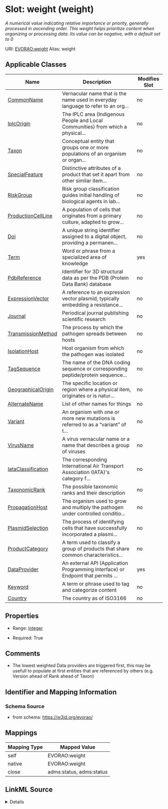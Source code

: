 

# Slot: weight (weight) 


_A numerical value indicating relative importance or priority, generally processed in ascending order. This weight helps prioritize content when organizing or processing data. Its value can be negative, with a default set to 0_





URI: [EVORAO:weight](https://w3id.org/evorao/weight)
Alias: weight

<!-- no inheritance hierarchy -->





## Applicable Classes

| Name | Description | Modifies Slot |
| --- | --- | --- |
| [CommonName](CommonName.md) | Vernacular name that is the name used in everyday language to refer to an org... |  no  |
| [IplcOrigin](IplcOrigin.md) | The IPLC area (Indigenous People and Local Communities) from which a physical... |  no  |
| [Taxon](Taxon.md) | Conceptual entity that groups one or more populations of an organism or organ... |  no  |
| [SpecialFeature](SpecialFeature.md) | Distinctive attributes of a product that set it apart from other similar item... |  no  |
| [RiskGroup](RiskGroup.md) | Risk group classification guides initial handling of biological agents in lab... |  no  |
| [ProductionCellLine](ProductionCellLine.md) | A population of cells that originates from a primary culture, adapted to grow... |  no  |
| [Doi](Doi.md) | A unique string identifier assigned to a digital object, providing a permanen... |  no  |
| [Term](Term.md) | Word or phrase from a specialized area of knowledge |  yes  |
| [PdbReference](PdbReference.md) | Identifier for 3D structural data as per the PDB (Protein Data Bank) database |  no  |
| [ExpressionVector](ExpressionVector.md) | A reference to an expression vector plasmid, typically embedding a resistance... |  no  |
| [Journal](Journal.md) | Periodical journal publishing scientific research |  no  |
| [TransmissionMethod](TransmissionMethod.md) | The process by which the pathogen spreads between hosts |  no  |
| [IsolationHost](IsolationHost.md) | Host organism from which the pathogen was isolated |  no  |
| [TagSequence](TagSequence.md) | The name of the DNA coding sequence or corresponding peptide/protein sequence... |  no  |
| [GeographicalOrigin](GeographicalOrigin.md) | The specific location or region where a physical item, originates or is natur... |  no  |
| [AlternateName](AlternateName.md) | List of other names for things |  no  |
| [Variant](Variant.md) | An organism with one or more new mutations is referred to as a “variant” of t... |  no  |
| [VirusName](VirusName.md) | A virus vernacular name or a name that describes a group of viruses |  no  |
| [IataClassification](IataClassification.md) | The corresponding International Air Transport Association (IATA)'s category f... |  no  |
| [TaxonomicRank](TaxonomicRank.md) | The possible taxonomic ranks and their description |  no  |
| [PropagationHost](PropagationHost.md) | The organism used to grow and multiply the pathogen under controlled conditio... |  no  |
| [PlasmidSelection](PlasmidSelection.md) | The process of identifying cells that have successfully incorporated a plasmi... |  no  |
| [ProductCategory](ProductCategory.md) | A term used to classify a group of products that share common characteristics... |  no  |
| [DataProvider](DataProvider.md) | An external API (Application Programming Interface) or Endpoint that permits ... |  yes  |
| [Keyword](Keyword.md) | A term or phrase used to tag and categorize content |  no  |
| [Country](Country.md) | The country as of ISO3166 |  no  |







## Properties

* Range: [Integer](Integer.md)

* Required: True





## Comments

* The lowest weighted Data providers are triggered first, this may be usefull to populate at first entities that are referenced by others (e.g. Version ahead of Rank ahead of Taxon)

## Identifier and Mapping Information







### Schema Source


* from schema: https://w3id.org/evorao/




## Mappings

| Mapping Type | Mapped Value |
| ---  | ---  |
| self | EVORAO:weight |
| native | EVORAO:weight |
| close | adms:status, adms:status |




## LinkML Source

<details>
```yaml
name: weight
description: A numerical value indicating relative importance or priority, generally
  processed in ascending order. This weight helps prioritize content when organizing
  or processing data. Its value can be negative, with a default set to 0
title: weight
comments:
- The lowest weighted Data providers are triggered first, this may be usefull to populate
  at first entities that are referenced by others (e.g. Version ahead of Rank ahead
  of Taxon)
from_schema: https://w3id.org/evorao/
close_mappings:
- adms:status
- adms:status
rank: 1000
ifabsent: int(0)
alias: weight
domain_of:
- DataProvider
- Term
range: integer
required: true
multivalued: false

```
</details>